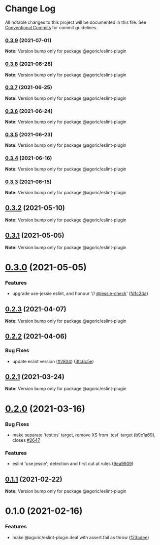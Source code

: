 # Change Log

All notable changes to this project will be documented in this file.
See [Conventional Commits](https://conventionalcommits.org) for commit guidelines.

### [0.3.9](https://github.com/Agoric/agoric-sdk/compare/@agoric/eslint-plugin@0.3.8...@agoric/eslint-plugin@0.3.9) (2021-07-01)

**Note:** Version bump only for package @agoric/eslint-plugin





### [0.3.8](https://github.com/Agoric/agoric-sdk/compare/@agoric/eslint-plugin@0.3.7...@agoric/eslint-plugin@0.3.8) (2021-06-28)

**Note:** Version bump only for package @agoric/eslint-plugin





### [0.3.7](https://github.com/Agoric/agoric-sdk/compare/@agoric/eslint-plugin@0.3.6...@agoric/eslint-plugin@0.3.7) (2021-06-25)

**Note:** Version bump only for package @agoric/eslint-plugin





### [0.3.6](https://github.com/Agoric/agoric-sdk/compare/@agoric/eslint-plugin@0.3.5...@agoric/eslint-plugin@0.3.6) (2021-06-24)

**Note:** Version bump only for package @agoric/eslint-plugin





### [0.3.5](https://github.com/Agoric/agoric-sdk/compare/@agoric/eslint-plugin@0.3.4...@agoric/eslint-plugin@0.3.5) (2021-06-23)

**Note:** Version bump only for package @agoric/eslint-plugin





### [0.3.4](https://github.com/Agoric/agoric-sdk/compare/@agoric/eslint-plugin@0.3.3...@agoric/eslint-plugin@0.3.4) (2021-06-16)

**Note:** Version bump only for package @agoric/eslint-plugin





### [0.3.3](https://github.com/Agoric/agoric-sdk/compare/@agoric/eslint-plugin@0.3.2...@agoric/eslint-plugin@0.3.3) (2021-06-15)

**Note:** Version bump only for package @agoric/eslint-plugin





## [0.3.2](https://github.com/Agoric/agoric-sdk/compare/@agoric/eslint-plugin@0.3.1...@agoric/eslint-plugin@0.3.2) (2021-05-10)

**Note:** Version bump only for package @agoric/eslint-plugin





## [0.3.1](https://github.com/Agoric/agoric-sdk/compare/@agoric/eslint-plugin@0.3.0...@agoric/eslint-plugin@0.3.1) (2021-05-05)

**Note:** Version bump only for package @agoric/eslint-plugin





# [0.3.0](https://github.com/Agoric/agoric-sdk/compare/@agoric/eslint-plugin@0.2.3...@agoric/eslint-plugin@0.3.0) (2021-05-05)


### Features

* upgrade use-jessie eslint, and honour '// [@jessie-check](https://github.com/jessie-check)' ([fd1c24a](https://github.com/Agoric/agoric-sdk/commit/fd1c24a84584f6b5f7b7d5e8b21d756464db05b6))





## [0.2.3](https://github.com/Agoric/agoric-sdk/compare/@agoric/eslint-plugin@0.2.2...@agoric/eslint-plugin@0.2.3) (2021-04-07)

**Note:** Version bump only for package @agoric/eslint-plugin





## [0.2.2](https://github.com/Agoric/agoric-sdk/compare/@agoric/eslint-plugin@0.2.1...@agoric/eslint-plugin@0.2.2) (2021-04-06)


### Bug Fixes

* update eslint version ([#2804](https://github.com/Agoric/agoric-sdk/issues/2804)) ([3fc6c5e](https://github.com/Agoric/agoric-sdk/commit/3fc6c5e593f7cdcf5f908365c29cc469e309229d))





## [0.2.1](https://github.com/Agoric/agoric-sdk/compare/@agoric/eslint-plugin@0.2.0...@agoric/eslint-plugin@0.2.1) (2021-03-24)

**Note:** Version bump only for package @agoric/eslint-plugin





# [0.2.0](https://github.com/Agoric/agoric-sdk/compare/@agoric/eslint-plugin@0.1.1...@agoric/eslint-plugin@0.2.0) (2021-03-16)


### Bug Fixes

* make separate 'test:xs' target, remove XS from 'test' target ([b9c1a69](https://github.com/Agoric/agoric-sdk/commit/b9c1a6987093fc8e09e8aba7acd2a1618413bac8)), closes [#2647](https://github.com/Agoric/agoric-sdk/issues/2647)


### Features

* eslint 'use jessie'; detection and first cut at rules ([9ea9909](https://github.com/Agoric/agoric-sdk/commit/9ea99097336ade6bb5645b06a1714e38c7185864))





## [0.1.1](https://github.com/Agoric/agoric-sdk/compare/@agoric/eslint-plugin@0.1.0...@agoric/eslint-plugin@0.1.1) (2021-02-22)

**Note:** Version bump only for package @agoric/eslint-plugin





# 0.1.0 (2021-02-16)


### Features

* make @agoric/eslint-plugin deal with assert.fail as throw ([f23adee](https://github.com/Agoric/agoric-sdk/commit/f23adee512aec50788d9c9efed1cea9d774dfe8f))

